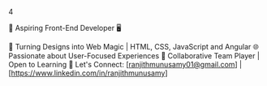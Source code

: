4

👋 Aspiring Front-End Developer 🖥️

🎨 Turning Designs into Web Magic | HTML, CSS, JavaScript and Angular
🌐 Passionate about User-Focused Experiences
🤝 Collaborative Team Player | Open to Learning
📧 Let's Connect: [ranjithmunusamy01@gmail.com] | [https://www.linkedin.com/in/ranjithmunusamy]





